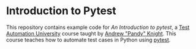 # Introduction to Pytest

This repository contains example code for *An Introduction to pytest*,
a [Test Automation University](https://testautomationu.applitools.com/) course
taught by [Andrew "Pandy" Knight](https://twitter.com/AutomationPanda).
This course teaches how to automate test cases in Python using [pytest](https://pytest.org).